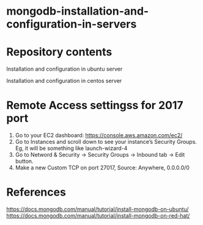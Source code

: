 # mongodb-installation-and-configuration-in-servers

# Repository contents

Installation and configuration in ubuntu server

Installation and configuration in centos server

# Remote Access settingss for 2017 port
1. Go to your EC2 dashboard: https://console.aws.amazon.com/ec2/
2. Go to Instances and scroll down to see your instance’s Security Groups. Eg, it will be something like launch-wizard-4
3. Go to Netword & Security -> Security Groups -> Inbound tab -> Edit button.
4. Make a new Custom TCP on port 27017, Source: Anywhere, 0.0.0.0/0

# References
https://docs.mongodb.com/manual/tutorial/install-mongodb-on-ubuntu/
https://docs.mongodb.com/manual/tutorial/install-mongodb-on-red-hat/


